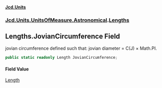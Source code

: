 #### [Jcd.Units](index.md 'index')

### [Jcd.Units.UnitsOfMeasure.Astronomical](Jcd.Units.UnitsOfMeasure.Astronomical.md 'Jcd.Units.UnitsOfMeasure.Astronomical').[Lengths](Lengths.md 'Jcd.Units.UnitsOfMeasure.Astronomical.Lengths')

## Lengths.JovianCircumference Field

jovian circumference defined such that: jovian diameter = C(J) × Math.PI.

```csharp
public static readonly Length JovianCircumference;
```

#### Field Value

[Length](Length.md 'Jcd.Units.UnitTypes.Length')